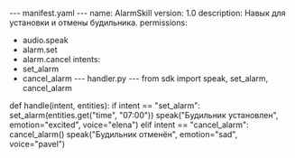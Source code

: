--- manifest.yaml ---
name: AlarmSkill
version: 1.0
description: Навык для установки и отмены будильника.
permissions:
  - audio.speak
  - alarm.set
  - alarm.cancel
intents:
  - set_alarm
  - cancel_alarm
--- handler.py ---
from sdk import speak, set_alarm, cancel_alarm

def handle(intent, entities):
    if intent == "set_alarm":
        set_alarm(entities.get("time", "07:00"))
        speak("Будильник установлен", emotion="excited", voice="elena")
    elif intent == "cancel_alarm":
        cancel_alarm()
        speak("Будильник отменён", emotion="sad", voice="pavel")